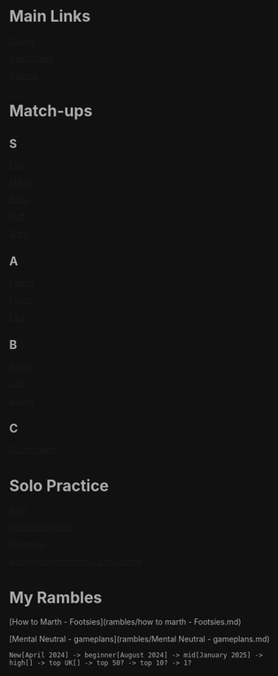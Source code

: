 # Main Links

[Guides](guides.md)

[Useful Links](useful_links.md)

[Options](options.md)

# Match-ups

## S

[Fox](matchup-notes/fox.md)

[Marth](matchup-notes/marth.md)

[Falco](matchup-notes/falco.md)

[Puff](matchup-notes/puff.md)

[Sheik](matchup-notes/sheik.md)

## A

[Falcon](matchup-notes/falcon.md)

[Peach](matchup-notes/peach.md)

[Pika](matchup-notes/pika.md)

## B

[Samus](matchup-notes/samus.md)

[Luigi](matchup-notes/luigi.md)

[Ganon](matchup-notes/ganon.md)

## C

[Doctor Mario](matchup-notes/doc.md)


# Solo Practice

[Tech](solo-practice/tech.md)

[Punish Situations](solo-practice/punish-situations.md)

[Friendlies](solo-practice/friendlies.md)

[Acting Frame Perfect Out of Options](solo-practice/act_frame_perfectly.md)

# My Rambles

[How to Marth - Footsies](rambles/how to marth - Footsies.md)

[Mental Neutral - gameplans](rambles/Mental Neutral - gameplans.md)


`New[April 2024] -> beginner[August 2024] -> mid[January 2025] -> high[] -> top UK[] -> top 50? -> top 10? -> 1?`
<style>*, body, html{
	--text-color-fg: #AAAAAA;
	--text-color-bg: #111111;
	color: var(--text-color-fg);
	background-color: var(--text-color-bg);
}</style>